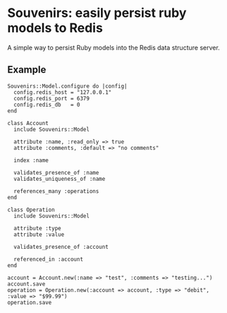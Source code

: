 # Souvenirs: easily persist ruby models to Redis #

A simple way to persist Ruby models into the Redis data structure server.

## Example ##

    Souvenirs::Model.configure do |config|
      config.redis_host = "127.0.0.1"
      config.redis_port = 6379
      config.redis_db   = 0
    end

    class Account
      include Souvenirs::Model

      attribute :name, :read_only => true
      attribute :comments, :default => "no comments"

      index :name

      validates_presence_of :name
      validates_uniqueness_of :name

      references_many :operations
    end

    class Operation
      include Souvenirs::Model

      attribute :type
      attribute :value

      validates_presence_of :account

      referenced_in :account
    end

    account = Account.new(:name => "test", :comments => "testing...")
    account.save
    operation = Operation.new(:account => account, :type => "debit", :value => "$99.99")
    operation.save
